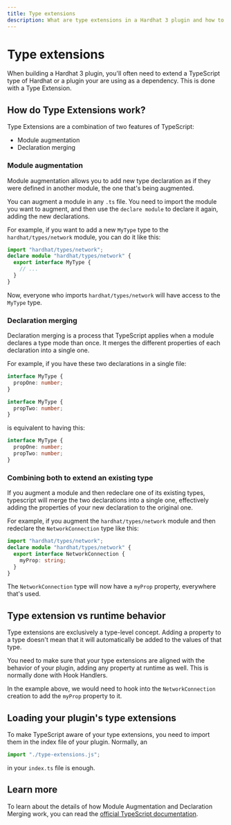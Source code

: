 ```yaml
---
title: Type extensions
description: What are type extensions in a Hardhat 3 plugin and how to use them
---
```


# Type extensions

When building a Hardhat 3 plugin, you'll often need to extend a TypeScript type of Hardhat or a plugin your are using as a dependency. This is done with a Type Extension.

## How do Type Extensions work?

Type Extensions are a combination of two features of TypeScript:

- Module augmentation
- Declaration merging

### Module augmentation

Module augmentation allows you to add new type declaration as if they were defined in another module, the one that's being augmented.

You can augment a module in any `.ts` file. You need to import the module you want to augment, and then use the `declare module` to declare it again, adding the new declarations.

For example, if you want to add a new `MyType` type to the `hardhat/types/network` module, you can do it like this:

```ts
import "hardhat/types/network";
declare module "hardhat/types/network" {
  export interface MyType {
    // ...
  }
}
```

Now, everyone who imports `hardhat/types/network` will have access to the `MyType` type.

### Declaration merging

Declaration merging is a process that TypeScript applies when a module declares a type mode than once. It merges the different properties of each declaration into a single one.

For example, if you have these two declarations in a single file:

```ts
interface MyType {
  propOne: number;
}

interface MyType {
  propTwo: number;
}
```

is equivalent to having this:

```ts
interface MyType {
  propOne: number;
  propTwo: number;
}
```

### Combining both to extend an existing type

If you augment a module and then redeclare one of its existing types, typescript will merge the two declarations into a single one, effectively adding the properties of your new declaration to the original one.

For example, if you augment the `hardhat/types/network` module and then redeclare the `NetworkConnection` type like this:

```ts
import "hardhat/types/network";
declare module "hardhat/types/network" {
  export interface NetworkConnection {
    myProp: string;
  }
}
```

The `NetworkConnection` type will now have a `myProp` property, everywhere that's used.

## Type extension vs runtime behavior

Type extensions are exclusively a type-level concept. Adding a property to a type doesn't mean that it will automatically be added to the values of that type.

You need to make sure that your type extensions are aligned with the behavior of your plugin, adding any property at runtime as well. This is normally done with Hook Handlers.

In the example above, we would need to hook into the `NetworkConnection` creation to add the `myProp` property to it.

## Loading your plugin's type extensions

To make TypeScript aware of your type extensions, you need to import them in the index file of your plugin. Normally, an

```ts
import "./type-extensions.js";
```

in your `index.ts` file is enough.

## Learn more

To learn about the details of how Module Augmentation and Declaration Merging work, you can read the [official TypeScript documentation](https://www.typescriptlang.org/docs/handbook/declaration-merging.html#module-augmentation).
